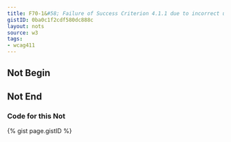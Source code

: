 ```yaml
---
title: F70-1&#58; Failure of Success Criterion 4.1.1 due to incorrect use of start and end tags or attribute markup
gistID: 0ba0c1f2cdf580dc888c
layout: nots
source: w3
tags:
- wcag411
---
```


<h2 aria-describedby="{{ page.gistID }}">Not Begin</h2>
<div class="rendered-not">
<p This is a paragraph</p>
</div> <!-- rendered-not -->

<h2 aria-describedby="{{ page.gistID }}">Not End</h2>

<h3 aria-describedby="{{ page.gistID }}">Code for this Not</h3>
{% gist page.gistID %}